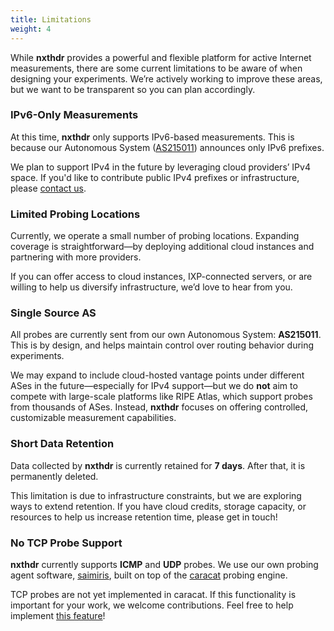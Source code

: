 ```yaml
---
title: Limitations
weight: 4
---
```


While **nxthdr** provides a powerful and flexible platform for active Internet measurements, there are some current limitations to be aware of when designing your experiments. We’re actively working to improve these areas, but we want to be transparent so you can plan accordingly.

### IPv6-Only Measurements

At this time, **nxthdr** only supports IPv6-based measurements. This is because our Autonomous System ([AS215011](https://www.peeringdb.com/net/36080)) announces only IPv6 prefixes.

We plan to support IPv4 in the future by leveraging cloud providers’ IPv4 space. If you'd like to contribute public IPv4 prefixes or infrastructure, please [contact us](/docs/reference/contact).

### Limited Probing Locations

Currently, we operate a small number of probing locations. Expanding coverage is straightforward—by deploying additional cloud instances and partnering with more providers.

If you can offer access to cloud instances, IXP-connected servers, or are willing to help us diversify infrastructure, we’d love to hear from you.

### Single Source AS

All probes are currently sent from our own Autonomous System: **AS215011**. This is by design, and helps maintain control over routing behavior during experiments.

We may expand to include cloud-hosted vantage points under different ASes in the future—especially for IPv4 support—but we do **not** aim to compete with large-scale platforms like RIPE Atlas, which support probes from thousands of ASes. Instead, **nxthdr** focuses on offering controlled, customizable measurement capabilities.

### Short Data Retention

Data collected by **nxthdr** is currently retained for **7 days**. After that, it is permanently deleted.

This limitation is due to infrastructure constraints, but we are exploring ways to extend retention. If you have cloud credits, storage capacity, or resources to help us increase retention time, please get in touch!

### No TCP Probe Support

**nxthdr** currently supports **ICMP** and **UDP** probes. We use our own probing agent software, [saimiris](https://github.com/nxthdr/saimiris), built on top of the [caracat](https://github.com/maxmouchet/caracat) probing engine.

TCP probes are not yet implemented in caracat. If this functionality is important for your work, we welcome contributions. Feel free to help implement [this feature](https://github.com/maxmouchet/caracat/issues/13)!
